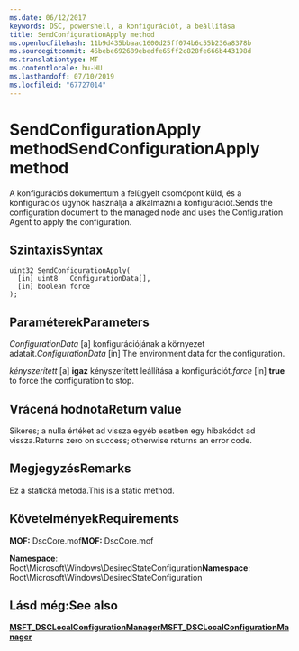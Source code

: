 ```yaml
---
ms.date: 06/12/2017
keywords: DSC, powershell, a konfigurációt, a beállítása
title: SendConfigurationApply method
ms.openlocfilehash: 11b9d435bbaac1600d25ff074b6c55b236a8378b
ms.sourcegitcommit: 46bebe692689ebedfe65ff2c828fe666b443198d
ms.translationtype: MT
ms.contentlocale: hu-HU
ms.lasthandoff: 07/10/2019
ms.locfileid: "67727014"
---
```

# <a name="sendconfigurationapply-method"></a><span data-ttu-id="9a70d-103">SendConfigurationApply method</span><span class="sxs-lookup"><span data-stu-id="9a70d-103">SendConfigurationApply method</span></span>

<span data-ttu-id="9a70d-104">A konfigurációs dokumentum a felügyelt csomópont küld, és a konfigurációs ügynök használja a alkalmazni a konfigurációt.</span><span class="sxs-lookup"><span data-stu-id="9a70d-104">Sends the configuration document to the managed node and uses the Configuration Agent to apply the configuration.</span></span>

## <a name="syntax"></a><span data-ttu-id="9a70d-105">Szintaxis</span><span class="sxs-lookup"><span data-stu-id="9a70d-105">Syntax</span></span>

```mof
uint32 SendConfigurationApply(
  [in] uint8   ConfigurationData[],
  [in] boolean force
);
```

## <a name="parameters"></a><span data-ttu-id="9a70d-106">Paraméterek</span><span class="sxs-lookup"><span data-stu-id="9a70d-106">Parameters</span></span>

<span data-ttu-id="9a70d-107">*ConfigurationData* \[a\] konfigurációjának a környezet adatait.</span><span class="sxs-lookup"><span data-stu-id="9a70d-107">*ConfigurationData* \[in\] The environment data for the configuration.</span></span>

<span data-ttu-id="9a70d-108">*kényszerített* \[a\] **igaz** kényszerített leállítása a konfigurációt.</span><span class="sxs-lookup"><span data-stu-id="9a70d-108">*force* \[in\] **true** to force the configuration to stop.</span></span>

## <a name="return-value"></a><span data-ttu-id="9a70d-109">Vrácená hodnota</span><span class="sxs-lookup"><span data-stu-id="9a70d-109">Return value</span></span>

<span data-ttu-id="9a70d-110">Sikeres; a nulla értéket ad vissza egyéb esetben egy hibakódot ad vissza.</span><span class="sxs-lookup"><span data-stu-id="9a70d-110">Returns zero on success; otherwise returns an error code.</span></span>

## <a name="remarks"></a><span data-ttu-id="9a70d-111">Megjegyzés</span><span class="sxs-lookup"><span data-stu-id="9a70d-111">Remarks</span></span>

<span data-ttu-id="9a70d-112">Ez a statická metoda.</span><span class="sxs-lookup"><span data-stu-id="9a70d-112">This is a static method.</span></span>

## <a name="requirements"></a><span data-ttu-id="9a70d-113">Követelmények</span><span class="sxs-lookup"><span data-stu-id="9a70d-113">Requirements</span></span>

<span data-ttu-id="9a70d-114">**MOF:** DscCore.mof</span><span class="sxs-lookup"><span data-stu-id="9a70d-114">**MOF:** DscCore.mof</span></span>

<span data-ttu-id="9a70d-115">**Namespace**: Root\Microsoft\Windows\DesiredStateConfiguration</span><span class="sxs-lookup"><span data-stu-id="9a70d-115">**Namespace**: Root\Microsoft\Windows\DesiredStateConfiguration</span></span>

## <a name="see-also"></a><span data-ttu-id="9a70d-116">Lásd még:</span><span class="sxs-lookup"><span data-stu-id="9a70d-116">See also</span></span>

[<span data-ttu-id="9a70d-117">**MSFT_DSCLocalConfigurationManager**</span><span class="sxs-lookup"><span data-stu-id="9a70d-117">**MSFT_DSCLocalConfigurationManager**</span></span>](msft-dsclocalconfigurationmanager.md)
